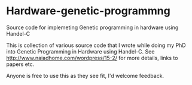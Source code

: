 # Hardware-genetic-programmng
Source code for implemeting Genetic programming in hardware using Handel-C

This is collection of various source code that I wrote while doing my PhD into Genetic Programming in Hardware using Handel-C.
See http://www.naiadhome.com/wordpress/15-2/ for more details, links to papers etc.

Anyone is free to use this as they see fit, I'd welcome feedback.
